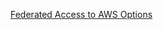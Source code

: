 
[Federated Access to AWS Options](https://getstarted.awsworkshop.io/02-dev-fast-follow/02-federated-access-to-aws/01-federated-access-options.html)